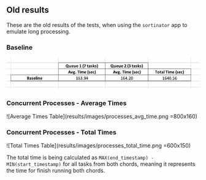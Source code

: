 ## Old results

These are the old results of the tests, when using the `sortinator` app to emulate long processing.

### Baseline
![Baseline Table](results/images/baseline.png)

### Concurrent Processes - Average Times
![Average Times Table](results/images/processes_avg_time.png =800x160)

### Concurrent Processes - Total Times
![Total Times Table](results/images/processes_total_time.png =600x150)

The total time is being calculated as `MAX(end_timestamp) - MIN(start_timestamp)` for all tasks from both chords, meaning it represents the time
for finish running both chords.
